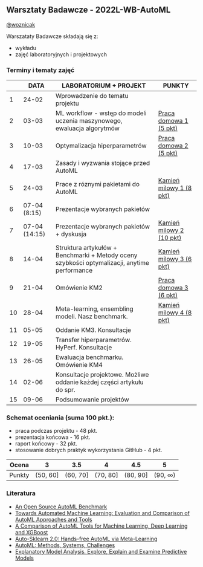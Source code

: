 
## Warsztaty Badawcze - 2022L-WB-AutoML


[@woznicak](https://github.com/woznicak)


Warszataty Badawcze składają się z:
 - wykładu
 - zajęć laboratoryjnych i projektowych

### Terminy i tematy zajęć 


<table>
<thead>
  <tr>
    <th></th>
    <th>DATA</th>
    <th>LABORATORIUM + PROJEKT</th>
    <th>PUNKTY</th>
  </tr>
</thead>
<tbody>
   <tr>
    <td>1</td>
    <td>24-02</td>
    <td>Wprowadzenie do tematu projektu
</td>
    <td></td>
  </tr>
  <tr>
    <td>2</td>
    <td>03-03</td>
    <td>ML workflow - wstęp do modeli uczenia maszynowego, ewaluacja algorytmów
</td>
    <td> 
      <a href="https://github.com/MI2-Education/2022L-WB-AutoML/issues/1"> Praca domowa 1 (5 pkt) </a>
   </td>
  </tr>
  <tr>
    <td>3</td>
    <td>10-03</td>
    <td>Optymalizacja hiperparametrów</td>
    <td>
      <a href="https://github.com/MI2-Education/2022L-WB-AutoML/issues/3">Praca domowa 2 (5 pkt)</a>
    </td>
  </tr>
  <tr>
    <td>4</td>
    <td>17-03</td>
    <td>Zasady i wyzwania stojące przed AutoML</td>
    <td></td>
  </tr>
  <tr>
    <td>5</td>
    <td>24-03</td>
    <td>Prace z róznymi pakietami do AutoML</td>
    <td>
     <a href = "https://github.com/MI2-Education/2022L-WB-AutoML/issues/25" </a> Kamień milowy 1 (8 pkt)</td>
  </tr>
  <tr>
    <td>6</td>
    <td>07-04 (8:15)</td>
    <td>Prezentacje wybranych pakietów</td>
  </tr>
  <tr>
    <td>7</td>
    <td>07-04 (14:15)</td>
    <td>Prezentacje wybranych pakietów + dyskusja </td>
    <td><a href = "https://github.com/MI2-Education/2022L-WB-AutoML/issues/26"> Kamień milowy 2 (10 pkt)</a></td>
  </tr>
  <tr>
    <td>8</td>
    <td>14-04</td>
    <td>Struktura artykułów + Benchmarki + Metody oceny szybkości optymalizacji,  anytime performance</td>
    <td><a href = "https://github.com/MI2-Education/2022L-WB-AutoML/issues/27"> Kamień milowy 3 (6 pkt) </a></td>
  </tr>
  <tr>
    <td>9</td>
    <td>21-04</td>
    <td>Omówienie KM2</td>
    <td><a href = "https://github.com/MI2-Education/2022L-WB-AutoML/issues/28"> Praca domowa 3 (6 pkt)</a></td>
  </tr>
  <tr>
    <td>10</td>
    <td>28-04</td>
    <td>Meta-learning, ensembling modeli. Nasz benchmark.</td>
    <td><a href = "https://github.com/MI2-Education/2022L-WB-AutoML/issues/29">Kamień milowy 4 (8 pkt)</a></td>
  </tr>
  <tr>
    <td>11</td>
    <td>05-05</td>
    <td>Oddanie KM3. Konsultacje</td>
    <td></td>
  </tr>
  <tr>
    <td>12</td>
    <td>19-05</td>
    <td>Transfer hiperparametrów. HyPerf. Konsultacje</td>
    <td></td>
  </tr>
  <tr>
    <td>13</td>
    <td>26-05</td>
    <td>Ewaluacja benchmarku. Omówienie KM4</td>
    <td></td>
  </tr>
  <tr>
    <td>14</td>
    <td>02-06</td>
    <td>Konsultacje projektowe. Możliwe oddanie każdej części artykułu do spr.</td>
    <td></td>
  </tr>
  <tr>
    <td>15</td>
    <td>09-06</td>
    <td>Podsumowanie projektów</td>
    <td></td>
  </tr>
</tbody>
</table>

### Schemat oceniania (suma 100 pkt.):
-   praca podczas projektu -   48 pkt.
-   prezentacja końcowa - 16 pkt.
-   raport końcowy - 32 pkt.
-   stosowanie dobrych praktyk wykorzystania GitHub - 4 pkt.



| Ocena |  3 | 3.5 | 4 | 4.5 | 5 |
|:---:|:---:|:---:|:---:|:---:|:---:|
| Punkty   | (50, 60] | (60, 70] | (70, 80] | (80, 90] | (90, ∞) |

### Literatura
- [An Open Source AutoML Benchmark](https://arxiv.org/abs/1907.00909)
- [Towards Automated Machine Learning: Evaluation and Comparison of AutoML Approaches and Tools](https://arxiv.org/abs/1908.05557)
- [A Comparison of AutoML Tools for Machine Learning, Deep Learning and XGBoost](https://ieeexplore.ieee.org/abstract/document/9534091)
- [Auto-Sklearn 2.0: Hands-free AutoML via Meta-Learning](https://arxiv.org/abs/2007.04074)
- [AutoML: Methods, Systems, Challenges](https://www.automl.org/wp-content/uploads/2019/05/AutoML_Book.pdf)
- [Explanatory Model Analysis. Explore, Explain and Examine Predictive Models](https://pbiecek.github.io/ema/)

